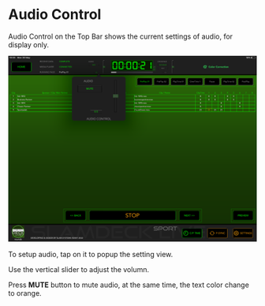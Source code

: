 # Audio Control

Audio Control on the Top Bar shows the current settings of audio, for display only.

![Audio Control](audio_control.png)


To setup audio, tap on it to popup the setting view.

Use the vertical slider to adjust the volumn.

Press **MUTE** button to mute audio, at the same time, the text color change to orange.
